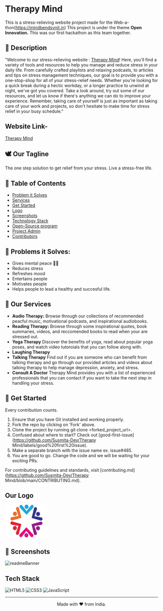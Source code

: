 # Therapy Mind

This is a stress-relieving website project made for the Web-a-thon(https://mindbendsvnit.in)
This project is under the theme **Open Innovation.**
This was our first hackathon as this team together.

## 📃 Description

"Welcome to our stress-relieving website : [Therapy Mind](https://therapy-mind.vercel.app/)! Here, you'll find a variety of tools and resources to help you manage and reduce stress in your daily life. From carefully crafted playlists and relaxing podcasts, to articles and tips on stress management techniques, our goal is to provide you with a one-stop-shop for all of your stress-relief needs. Whether you're looking for a quick break during a hectic workday, or a longer practice to unwind at night, we've got you covered. Take a look around, try out some of our resources, and let us know if there's anything we can do to improve your experience. Remember, taking care of yourself is just as important as taking care of your work and projects, so don't hesitate to make time for stress relief in your busy schedule."

## Website Link-

<a href="https://therapy-mind.vercel.app/">Therapy Mind</a>

## 🕊 Our Tagline

The one step solution to get relief from your stress.
Live a stress-free life.

## 📝 Table of Contents

- [Problem it Solves](#problem_statement)
- [Services](#services)
- [Get Started](#getStarted)
- [Logo](#logo)
- [Screenshots](#screenshots)
- [Technology Stack](#tech_stack)
- [Open-Source program](#open_source_programs)
- [Project Admin](#admin)
- [Contributors](#contributors)

## 🔎 Problems it Solves: <a name = "problem_statement"></a>

- Gives mental peace 🧘‍♀️
- Reduces stress
- Refreshes mood
- Entertains people
- Motivates people
- Helps people to lead a healthy and succesful life.

## 💼 Our Services <a name = "services"></a>

- **Audio Therapy:**
  Browse through our collections of recommended peacful music, motivational podcasts, and inspirational audiobooks.
- **Reading Therapy:**
  Browse through some inspirational quotes, book summaries, videos, and reccomended books to read when your are stressed out.
- **Yoga Therapy**
  Discover the benefits of yoga, read about popular yoga poses, and watch video tutoroials that you can follow along with.
- **Laughing Therapy**
- **Talking Therapy**
  Find out if you are someone who can benefit from talking therapy and go through our provided articles and videos about talking therapy to help manage depression, anxiety, and stress.
- **Consult A Doctor**
  Therapy Mind provides you with a list of experienced professionals that you can contact if you want to take the next step in handling your stress.

## 🚀 Get Started <a name = "getStarted"></a>

Every contribution counts.

1. Ensure that you have Git installed and working properly.
2. Fork the repo by clicking on 'Fork' above.
3. Clone the project by running git clone <forked_project_url>.
4. Confused about where to start? Check out [good-first-issue](https://github.com/Susmita-Dey/Therapy Mind/labels/good%20first%20issue).
5. Make a separate branch with the issue name ex. issue#485.
6. You are good to go. Change the code and we will be waiting for your exciting PRs.

For contributing guidelines and standards, visit [contributing.md](https://github.com/Susmita-Dey/Therapy Mind/blob/main/CONTRIBUTING.md).

## Our Logo <a name = "logo"></a>

<img src="./logo.png" width=140px height=110px alt="logo">

## 📸 Screenshots <a name = "screenshots"></a>

![readmeBanner](https://user-images.githubusercontent.com/98955085/184510782-3f699206-4768-4b3a-aa6d-40c924e13578.png)

## Tech Stack <a name = "tech_stack"></a>

<img alt="HTML5" src="https://img.shields.io/badge/html5-%23fca9ae.svg?style=for-the-badge&logo=html5&logoColor=140200"/>
<img alt="CSS3" src="https://img.shields.io/badge/css3-%23ffd2ce.svg?style=for-the-badge&logo=css3&logoColor=140200"/>
<img alt="JavaScript" src="https://img.shields.io/badge/javascript-%23e4626b.svg?style=for-the-badge&logo=javascript&logoColor=%23F7DF1E"/>




---

<p align="center">
  Made with ❤ from India.
</p>
